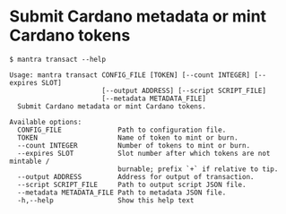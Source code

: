 # Submit Cardano metadata or mint Cardano tokens

	$ mantra transact --help
	
	Usage: mantra transact CONFIG_FILE [TOKEN] [--count INTEGER] [--expires SLOT] 
	                       [--output ADDRESS] [--script SCRIPT_FILE] 
	                       [--metadata METADATA_FILE]
	  Submit Cardano metadata or mint Cardano tokens.
	
	Available options:
	  CONFIG_FILE              Path to configuration file.
	  TOKEN                    Name of token to mint or burn.
	  --count INTEGER          Number of tokens to mint or burn.
	  --expires SLOT           Slot number after which tokens are not mintable /
	                           burnable; prefix `+` if relative to tip.
	  --output ADDRESS         Address for output of transaction.
	  --script SCRIPT_FILE     Path to output script JSON file.
	  --metadata METADATA_FILE Path to metadata JSON file.
	  -h,--help                Show this help text
